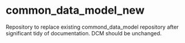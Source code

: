# common_data_model_new

Repository to replace existing commond_data_model repository after significant tidy of documentation. DCM should be unchanged.
